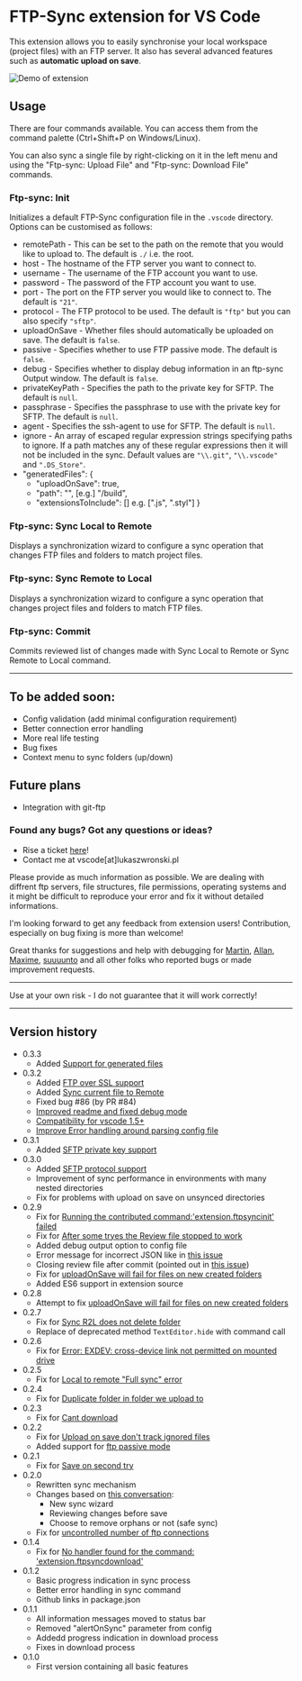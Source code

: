# FTP-Sync extension for VS Code

This extension allows you to easily synchronise your local workspace (project files) with an FTP server. It also has several advanced features such as  __automatic upload on save__.

![Demo of extension](http://i.imgur.com/W9h4pwW.gif)

## Usage
There are four commands available. You can access them from the command palette (Ctrl+Shift+P on Windows/Linux).

You can also sync a single file by right-clicking on it in the left menu and using the "Ftp-sync: Upload File" and "Ftp-sync: Download File" commands.

### Ftp-sync: Init
Initializes a default FTP-Sync configuration file in the `.vscode` directory. Options can be customised as follows:

- remotePath - This can be set to the path on the remote that you would like to upload to. The default is `./` i.e. the root.
- host - The hostname of the FTP server you want to connect to.
- username - The username of the FTP account you want to use.
- password - The password of the FTP account you want to use.
- port - The port on the FTP server you would like to connect to. The default is `"21"`.
- protocol - The FTP protocol to be used. The default is `"ftp"` but you can also specify `"sftp"`.
- uploadOnSave - Whether files should automatically be uploaded on save. The default is `false`.
- passive - Specifies whether to use FTP passive mode. The default is `false`.
- debug - Specifies whether to display debug information in an ftp-sync Output window. The default is `false`.
- privateKeyPath - Specifies the path to the private key for SFTP. The default is `null`.
- passphrase - Specifies the passphrase to use with the private key for SFTP. The default is `null`.
- agent - Specifies the ssh-agent to use for SFTP. The default is `null`.
- ignore - An array of escaped regular expression strings specifying paths to ignore. If a path matches any of these regular expressions then it will not be included in the sync. Default values are `"\\.git"`, `"\\.vscode"` and `".DS_Store"`.
- "generatedFiles": { 
    * "uploadOnSave": true,
     *   "path": "", [e.g.] "/build",
     *   "extensionsToInclude": [] e.g. [".js", ".styl"]
}

### Ftp-sync: Sync Local to Remote
Displays a synchronization wizard to configure a sync operation that changes FTP files and folders to match project files.

### Ftp-sync: Sync Remote to Local
Displays a synchronization wizard to configure a sync operation that changes project files and folders to match FTP files.

### Ftp-sync: Commit
Commits reviewed list of changes made with Sync Local to Remote or Sync Remote to Local command.

--------

## To be added soon:

- Config validation (add minimal configuration requirement)
- Better connection error handling
- More real life testing
- Bug fixes
- Context menu to sync folders (up/down)

## Future plans

- Integration with git-ftp

### Found any bugs? Got any questions or ideas?
- Rise a ticket [here](https://github.com/lukasz-wronski/vscode-ftp-sync/issues)!
- Contact me at vscode[at]lukaszwronski.pl

Please provide as much information as possible. We are dealing with diffrent ftp servers, file structures, file permissions, operating systems and it might be difficult to reproduce your error and fix it without detailed informations.

I'm looking forward to get any feedback from extension users! Contribution, especially on bug fixing is more than welcome!

Great thanks for suggestions and help with debugging for [Martin](https://github.com/kasik96), [Allan](https://github.com/EthraZa), [Maxime](https://github.com/maximedupre), [suuuunto](https://github.com/suuuunto) and all other folks who reported bugs or made improvement requests.

------

Use at your own risk - I do not guarantee that it will work correctly!

------

## Version history
- 0.3.3
    - Added [ Support for generated files](https://github.com/lukasz-wronski/vscode-ftp-sync/pull/118) 
- 0.3.2
    - Added [FTP over SSL support](https://github.com/lukasz-wronski/vscode-ftp-sync/pull/62)
    - Added [Sync current file to Remote](https://github.com/lukasz-wronski/vscode-ftp-sync/pull/77)
    - Fixed bug #86 (by PR #84)
    - [Improved readme and fixed debug mode](https://github.com/lukasz-wronski/vscode-ftp-sync/pull/67)
    - [Compatibility for vscode 1.5+](https://github.com/lukasz-wronski/vscode-ftp-sync/pull/87)
    - [Improve Error handling around parsing config file](https://github.com/lukasz-wronski/vscode-ftp-sync/pull/102)
- 0.3.1
    - Added [SFTP private key support](https://github.com/lukasz-wronski/vscode-ftp-sync/issues/28)
- 0.3.0 
    - Added [SFTP protocol support](https://github.com/lukasz-wronski/vscode-ftp-sync/issues/26)
    - Improvement of sync performance in environments with many nested directories
    - Fix for problems with upload on save on unsynced directories
- 0.2.9
    - Fix for [Running the contributed command:'extension.ftpsyncinit' failed](https://github.com/lukasz-wronski/vscode-ftp-sync/issues/3)
    - Fix for [After some tryes the Review file stopped to work](https://github.com/lukasz-wronski/vscode-ftp-sync/issues/7)
    - Added debug output option to config file
    - Error message for incorrect JSON like in [this issue](https://github.com/lukasz-wronski/vscode-ftp-sync/issues/25)
    - Closing review file after commit (pointed out in [this issue](https://github.com/lukasz-wronski/vscode-ftp-sync/issues/23))
    - Fix for [uploadOnSave will fail for files on new created folders](https://github.com/lukasz-wronski/vscode-ftp-sync/issues/22)
    - Added ES6 support in extension source
- 0.2.8
    - Attempt to fix [uploadOnSave will fail for files on new created folders](https://github.com/lukasz-wronski/vscode-ftp-sync/issues/22)
- 0.2.7
    - Fix for [Sync R2L does not delete folder](https://github.com/lukasz-wronski/vscode-ftp-sync/issues/21)
    - Replace of deprecated method `TextEditor.hide` with command call
- 0.2.6
    - Fix for [Error: EXDEV: cross-device link not permitted on mounted drive](https://github.com/lukasz-wronski/vscode-ftp-sync/issues/6)
- 0.2.5
    - Fix for [Local to remote "Full sync" error](https://github.com/lukasz-wronski/vscode-ftp-sync/issues/20)
- 0.2.4
    - Fix for [Duplicate folder in folder we upload to](https://github.com/lukasz-wronski/vscode-ftp-sync/issues/19)
- 0.2.3
    - Fix for [Cant download](https://github.com/lukasz-wronski/vscode-ftp-sync/issues/14)
- 0.2.2
    - Fix for [Upload on save don't track ignored files](https://github.com/lukasz-wronski/vscode-ftp-sync/issues/15)
    - Added support for [ftp passive mode](https://github.com/lukasz-wronski/vscode-ftp-sync/issues/16)
- 0.2.1
	- Fix for [Save on second try](https://github.com/lukasz-wronski/vscode-ftp-sync/issues/12)
- 0.2.0
	- Rewritten sync mechanism
	- Changes based on [this conversation](https://github.com/lukasz-wronski/vscode-ftp-sync/issues/2):
		- New sync wizard
		- Reviewing changes before save
		- Choose to remove orphans or not (safe sync)
	- Fix for [uncontrolled number of ftp connections](https://github.com/lukasz-wronski/vscode-ftp-sync/issues/4)
- 0.1.4
	- Fix for [No handler found for the command: 'extension.ftpsyncdownload'](https://github.com/lukasz-wronski/vscode-ftp-sync/issues/1)
- 0.1.2
	- Basic progress indication in sync process
	- Better error handling in sync command
	- Github links in package.json
- 0.1.1 
	- All information messages moved to status bar
	- Removed "alertOnSync" parameter from config
	- Addedd progress indication in download process
	- Fixes in download process
- 0.1.0 
	- First version containing all basic features
